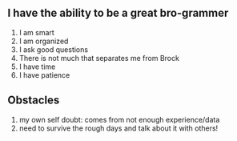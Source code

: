 

## I have the ability to be a great bro-grammer
1. I am smart
1. I am organized
1. I ask good questions
1. There is not much that separates me from Brock
1. I have time
1. I have patience


## Obstacles
1. my own self doubt: comes from not enough experience/data
2. need to survive the rough days and talk about it with others! 
